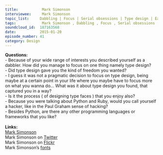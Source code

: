 ```yaml
--- 
title:           Mark Simonson 
interviewee:     Mark Simonson 
topic_list:     Dabbling | Focus | Serial obsessions | Type design | Early days | Python | Hacking | Programming languages
tags:            Mark Simonson , Dabbling , Focus , Serial obsessions , Type design , Early days , Python , Hacking , Programming languages
soundcloud_id:  187163568
date:           2015-01-20
episode_number: 41
category: Design
---
```


<p class="show_notes_display"><b>Questions:</b><br>- Because of your wide range of interests you described yourself as a dabbler. How did you manage to focus on one thing namely type design?<br>- Did type design gave you the kind of freedom you wanted?<br>- I guess it was not a pragmatic decision to focus on type design, being maybe at a certain point in your life where you maybe have to focus more on what you wanna do… What was it about type design you found, that captured you in a way?<br>- Is it the process ( of designing type faces ) that you enjoy also?<br>- Because you were talking about Python and Ruby, would you call yourself a hacker, like in the Paul Graham sense of hacking?<br>- Besides Python, are there any other programming languages or frameworks that you like?<br><br><b>Links:</b><br><a rel="nofollow" target="_blank" href="http://www.marksimonson.com/">Mark Simonson</a><br>Mark Simonson on <a rel="nofollow" target="_blank" href="https://twitter.com/marksimonson">Twitter</a><br>Mark Simonson on <a rel="nofollow" target="_blank" href="https://www.flickr.com/people/62468024@N00/">Flickr</a><br>Mark Simonson’s <a rel="nofollow" target="_blank" href="http://www.marksimonson.com/fonts">fonts</a><br><br></p>
